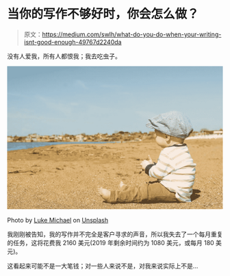 # 当你的写作不够好时，你会怎么做？

> 原文：<https://medium.com/swlh/what-do-you-do-when-your-writing-isnt-good-enough-49767d2240da>

没有人爱我，所有人都恨我；我去吃虫子。

![](img/277a340fbf93cd8a9b14b4462eaf52f1.png)

Photo by [Luke Michael](https://unsplash.com/@lukemichael?utm_source=unsplash&utm_medium=referral&utm_content=creditCopyText) on [Unsplash](https://unsplash.com/search/photos/baby-crying?utm_source=unsplash&utm_medium=referral&utm_content=creditCopyText)

我刚刚被告知，我的写作并不完全是客户寻求的声音，所以我失去了一个每月重复的任务，这将花费我 2160 美元(2019 年剩余时间约为 1080 美元，或每月 180 美元)。

这看起来可能不是一大笔钱；对一些人来说不是，对我来说实际上不是…